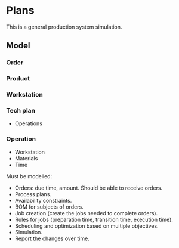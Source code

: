 # Plans

This is a general production system simulation.

## Model

### Order

### Product

### Workstation

### Tech plan
- Operations

### Operation
- Workstation
- Materials
- Time

Must be modelled:
- Orders: due time, amount. Should be able to receive orders.
- Process plans.
- Availability constraints.
- BOM for subjects of orders.
- Job creation (create the jobs needed to complete orders).
- Rules for jobs (preparation time, transition time, execution time).
- Scheduling and optimization based on multiple objectives.
- Simulation.
- Report the changes over time.